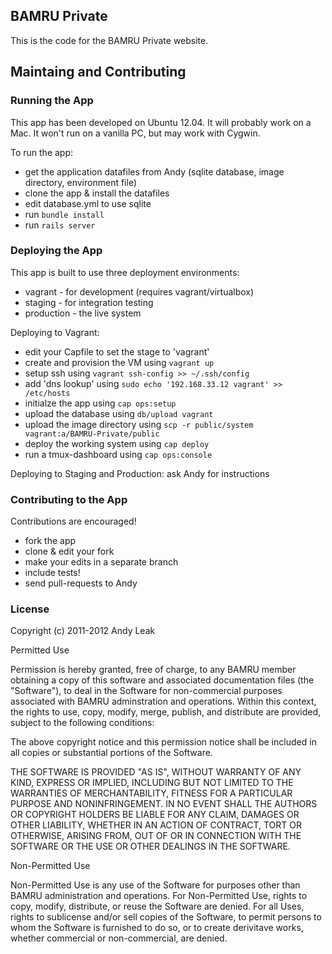 ## BAMRU Private

This is the code for the BAMRU Private website.

## Maintaing and Contributing 

### Running the App

This app has been developed on Ubuntu 12.04.  It will probably work on a Mac.
It won't run on a vanilla PC, but may work with Cygwin.

To run the app:
- get the application datafiles from Andy (sqlite database, image directory, environment file)
- clone the app & install the datafiles
- edit database.yml to use sqlite
- run `bundle install`
- run `rails server`

### Deploying the App

This app is built to use three deployment environments:
- vagrant - for development (requires vagrant/virtualbox)
- staging - for integration testing
- production - the live system

Deploying to Vagrant:
- edit your Capfile to set the stage to 'vagrant'
- create and provision the VM using `vagrant up`
- setup ssh using `vagrant ssh-config >> ~/.ssh/config`
- add 'dns lookup' using `sudo echo '192.168.33.12 vagrant' >> /etc/hosts`
- initialze the app using `cap ops:setup`
- upload the database using `db/upload vagrant`
- upload the image directory using `scp -r public/system vagrant:a/BAMRU-Private/public`
- deploy the working system using `cap deploy`
- run a tmux-dashboard using `cap ops:console`

Deploying to Staging and Production: ask Andy for instructions

### Contributing to the App

Contributions are encouraged!
- fork the app
- clone & edit your fork
- make your edits in a separate branch
- include tests!
- send pull-requests to Andy

### License

Copyright (c) 2011-2012 Andy Leak 

Permitted Use

Permission is hereby granted, free of charge, to any BAMRU member obtaining a
copy of this software and associated documentation files (the "Software"), to
deal in the Software for non-commercial purposes associated with BAMRU
adminstration and operations.  Within this context, the rights to use, copy,
modify, merge, publish, and distribute are provided, subject to the following
conditions:

The above copyright notice and this permission notice shall be included in all
copies or substantial portions of the Software.

THE SOFTWARE IS PROVIDED "AS IS", WITHOUT WARRANTY OF ANY KIND, EXPRESS OR
IMPLIED, INCLUDING BUT NOT LIMITED TO THE WARRANTIES OF MERCHANTABILITY,
FITNESS FOR A PARTICULAR PURPOSE AND NONINFRINGEMENT. IN NO EVENT SHALL THE
AUTHORS OR COPYRIGHT HOLDERS BE LIABLE FOR ANY CLAIM, DAMAGES OR OTHER
LIABILITY, WHETHER IN AN ACTION OF CONTRACT, TORT OR OTHERWISE, ARISING FROM,
OUT OF OR IN CONNECTION WITH THE SOFTWARE OR THE USE OR OTHER DEALINGS IN THE
SOFTWARE.

Non-Permitted Use

Non-Permitted Use is any use of the Software for purposes other than BAMRU
administration and operations.  For Non-Permitted Use, rights to copy, modify,
distribute, or reuse the Software are denied.  For all Uses, rights to
sublicense and/or sell copies of the Software, to permit persons to whom the
Software is furnished to do so, or to create derivitave works, whether
commercial or non-commercial, are denied.

